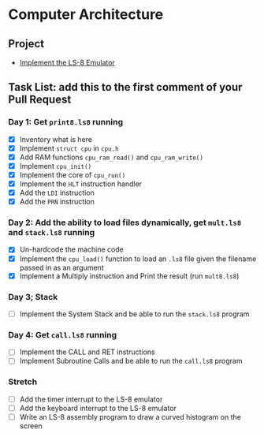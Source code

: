 # Computer Architecture

## Project

* [Implement the LS-8 Emulator](ls8/)

## Task List: add this to the first comment of your Pull Request

### Day 1: Get `print8.ls8` running

- [X] Inventory what is here
- [X] Implement `struct cpu` in `cpu.h`
- [X] Add RAM functions `cpu_ram_read()` and `cpu_ram_write()`
- [X] Implement `cpu_init()`
- [X] Implement the core of `cpu_run()`
- [X] Implement the `HLT` instruction handler
- [X] Add the `LDI` instruction
- [X] Add the `PRN` instruction

### Day 2: Add the ability to load files dynamically, get `mult.ls8` and `stack.ls8` running

- [X] Un-hardcode the machine code
- [X] Implement the `cpu_load()` function to load an `.ls8` file given the
      filename passed in as an argument
- [X] Implement a Multiply instruction and Print the result (run `mult8.ls8`)

### Day 3; Stack

- [ ] Implement the System Stack and be able to run the `stack.ls8` program

### Day 4: Get `call.ls8` running

- [ ] Implement the CALL and RET instructions
- [ ] Implement Subroutine Calls and be able to run the `call.ls8` program

### Stretch

- [ ] Add the timer interrupt to the LS-8 emulator
- [ ] Add the keyboard interrupt to the LS-8 emulator
- [ ] Write an LS-8 assembly program to draw a curved histogram on the screen
